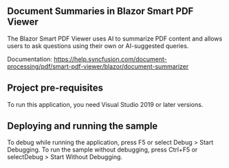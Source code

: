 ## Document Summaries in Blazor Smart PDF Viewer
The Blazor Smart PDF Viewer uses AI to summarize PDF content and allows users to ask questions using their own or AI-suggested queries.

Documentation: https://help.syncfusion.com/document-processing/pdf/smart-pdf-viewer/blazor/document-summarizer

## Project pre-requisites
To run this application, you need Visual Studio 2019 or later versions.

## Deploying and running the sample
To debug while running the application, press F5 or select Debug > Start Debugging. To run the sample without debugging, press Ctrl+F5 or selectDebug > Start Without Debugging.
